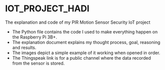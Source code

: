 # IOT_PROJECT_HADI
The explanation and code of my PIR Motion Sensor Security IoT project

* The Python file contains the code I used to make everything happen on the Raspberry Pi 3B+.
* The explanation document explains my thought process, goal, reasoning and results.
* The images depict a simple example of it working when opened in order.
* The Thingspeak link is for a public channel where the data recorded from the sensor is stored.
